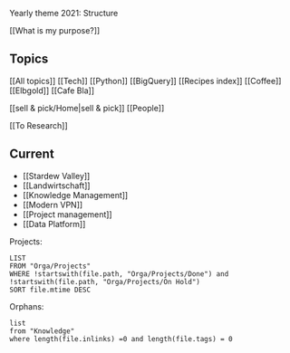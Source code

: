 Yearly theme 2021: Structure

[[What is my purpose?]]

## Topics
[[All topics]]
[[Tech]] [[Python]] [[BigQuery]]
[[Recipes index]]
[[Coffee]] [[Elbgold]] [[Cafe Bla]]

[[sell & pick/Home|sell & pick]]
[[People]]

[[To Research]]

## Current
- [[Stardew Valley]]
- [[Landwirtschaft]]
- [[Knowledge Management]]
- [[Modern VPN]]
- [[Project management]]
- [[Data Platform]]

Projects:
```dataview
LIST
FROM "Orga/Projects"
WHERE !startswith(file.path, "Orga/Projects/Done") and !startswith(file.path, "Orga/Projects/On Hold")
SORT file.mtime DESC
```

Orphans:
```dataview
list
from "Knowledge"
where length(file.inlinks) =0 and length(file.tags) = 0
```
